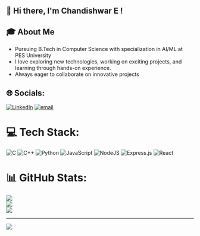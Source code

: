## 👋 Hi there, I'm Chandishwar E ! <br>
<h2>🎓 About Me</h2>
<ul>
  <li>Pursuing B.Tech in Computer Science with specialization in AI/ML at PES University</li>
  <li>I love exploring new technologies, working on exciting projects, and learning through hands-on experience.</li>
  <li>Always eager to collaborate on innovative projects</li>
</ul>


## 🌐 Socials:
[![LinkedIn](https://img.shields.io/badge/LinkedIn-%230077B5.svg?logo=linkedin&logoColor=white)](https://linkedin.com/in/www.linkedin.com/in/chandishwar-e-512852303) [![email](https://img.shields.io/badge/Email-D14836?logo=gmail&logoColor=white)](mailto:echandishwar05@gmail.com) 


# 💻 Tech Stack:
![C](https://img.shields.io/badge/c-%2300599C.svg?style=for-the-badge&logo=c&logoColor=white) ![C++](https://img.shields.io/badge/c++-%2300599C.svg?style=for-the-badge&logo=c%2B%2B&logoColor=white) ![Python](https://img.shields.io/badge/python-3670A0?style=for-the-badge&logo=python&logoColor=ffdd54) ![JavaScript](https://img.shields.io/badge/javascript-%23323330.svg?style=for-the-badge&logo=javascript&logoColor=%23F7DF1E) ![NodeJS](https://img.shields.io/badge/node.js-6DA55F?style=for-the-badge&logo=node.js&logoColor=white) ![Express.js](https://img.shields.io/badge/express.js-%23404d59.svg?style=for-the-badge&logo=express&logoColor=%2361DAFB) ![React](https://img.shields.io/badge/react-%2320232a.svg?style=for-the-badge&logo=react&logoColor=%2361DAFB)
# 📊 GitHub Stats:
![](https://github-readme-stats.vercel.app/api?username=eChandhu&theme=dark&hide_border=false&include_all_commits=false&count_private=false)<br/>
![](https://nirzak-streak-stats.vercel.app/?user=eChandhu&theme=dark&hide_border=false)<br/>
![](https://github-readme-stats.vercel.app/api/top-langs/?username=eChandhu&theme=dark&hide_border=false&include_all_commits=false&count_private=false&layout=compact)

---
[![](https://visitcount.itsvg.in/api?id=eChandhu&icon=2&color=12)](https://visitcount.itsvg.in)

